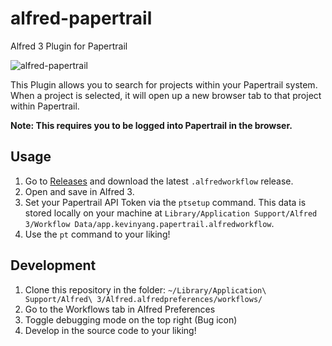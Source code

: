 # alfred-papertrail
Alfred 3 Plugin for Papertrail

![alfred-papertrail](https://i.imgur.com/RybGzt4.png)

This Plugin allows you to search for projects within your Papertrail system. When a project is selected, it will open up a new browser tab to that project within Papertrail.

**Note: This requires you to be logged into Papertrail in the browser.**

## Usage

1. Go to [Releases](https://github.com/kehphin/alfred-papertrail/releases) and download the latest `.alfredworkflow` release.
2. Open and save in Alfred 3.
3. Set your Papertrail API Token via the `ptsetup` command. This data is stored locally on your machine at `Library/Application Support/Alfred 3/Workflow Data/app.kevinyang.papertrail.alfredworkflow`.
4. Use the `pt` command to your liking!

## Development
1. Clone this repository in the folder: `~/Library/Application\ Support/Alfred\ 3/Alfred.alfredpreferences/workflows/`
2. Go to the Workflows tab in Alfred Preferences
3. Toggle debugging mode on the top right (Bug icon)
4. Develop in the source code to your liking!
